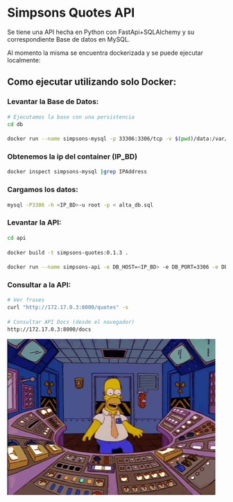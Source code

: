 # Simpsons Quotes API

Se tiene una API hecha en Python con FastApi+SQLAlchemy y su correspondiente Base de datos en MySQL.

Al momento la misma se encuentra dockerizada y se puede ejecutar localmente:

## Como ejecutar utilizando solo Docker:

### Levantar la Base de Datos:

```bash
# Ejecutamos la base con una persistencia
cd db

docker run --name simpsons-mysql -p 33306:3306/tcp -v $(pwd)/data:/var/lib/mysql -e MYSQL_ROOT_PASSWORD=Password123 -d mysql:8.0.29
```

### Obtenemos la ip del container (IP_BD)

```bash
docker inspect simpsons-mysql |grep IPAddress
```

### Cargamos los datos:

```bash
mysql -P3306 -h <IP_BD>-u root -p < alta_db.sql
```

### Levantar la API:

```bash
cd api

docker build -t simpsons-quotes:0.1.3 .

docker run --name simpsons-api -e DB_HOST=<IP_BD> -e DB_PORT=3306 -e DB_USER=root -e DB_PASS=Password123 simpsons-quotes:0.1.3
```

### Consultar a la API:

```bash
# Ver frases
curl "http://172.17.0.3:8000/quotes" -s

# Consultar API Docs (desde el navegador)
http://172.17.0.3:8000/docs
```

![homer-console](images/homer-simpson.gif)
